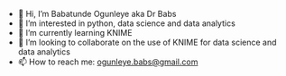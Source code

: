 - 👋 Hi, I’m Babatunde Ogunleye aka Dr Babs
- 👀 I’m interested in python, data science and data analytics
- 🌱 I’m currently learning KNIME
- 💞️ I’m looking to collaborate on the use of KNIME for data science and data analytics
- 📫 How to reach me: ogunleye.babs@gmail.com

<!---
babs2023/babs2023 is a ✨ special ✨ repository because its `README.md` (this file) appears on your GitHub profile.
You can click the Preview link to take a look at your changes.
--->
